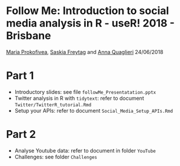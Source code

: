 Follow Me: Introduction to social media analysis in R - useR! 2018 - Brisbane
================
[Maria Prokofivea](https://github.com/mariaprokofieva), [Saskia Freytag](https://github.com/SaskiaFreytag) and [Anna Quaglieri](https://github.com/annaquaglieri16)
24/06/2018

Part 1
======

-   Introductory slides: see file `followMe_Presentatation.pptx`
-   Twitter analysis in R with `tidytext`: refer to document `Twitter/TwitterR_tutorial.Rmd`
-   Setup your APIs: refer to document `Social_Media_Setup_APIs.Rmd`

Part 2
======

-   Analyse Youtube data: refer to document in folder `YouTube`
-   Challenges: see folder `Challenges`
